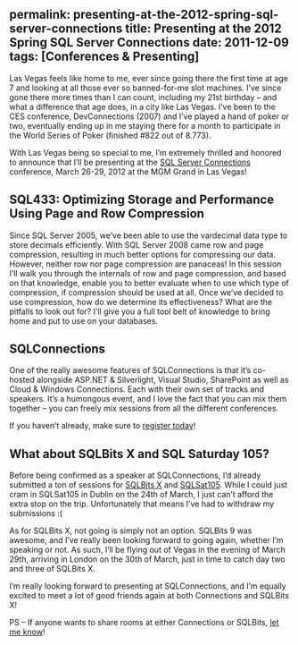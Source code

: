 permalink: presenting-at-the-2012-spring-sql-server-connections
title: Presenting at the 2012 Spring SQL Server Connections
date: 2011-12-09
tags: [Conferences & Presenting]
---
Las Vegas feels like home to me, ever since going there the first time at age 7 and looking at all those ever so banned-for-me slot machines. I’ve since gone there more times than I can count, including my 21st birthday – and what a difference that age does, in a city like Las Vegas. I’ve been to the CES conference, DevConnections (2007) and I’ve played a hand of poker or two, eventually ending up in me staying there for a month to participate in the World Series of Poker (finished #822 out of 8.773).

<!-- more -->

With Las Vegas being so special to me, I’m extremely thrilled and honored to announce that I’ll be presenting at the [SQL Server Connections](http://www.devconnections.com/shows/sp2012/speakers.aspx?s=185) conference, March 26-29, 2012 at the MGM Grand in Las Vegas!

## SQL433: Optimizing Storage and Performance Using Page and Row Compression

Since SQL Server 2005, we’ve been able to use the vardecimal data type to store decimals efficiently. With SQL Server 2008 came row and page compression, resulting in much better options for compressing our data. However, neither row nor page compression are panaceas! In this session I’ll walk you through the internals of row and page compression, and based on that knowledge, enable you to better evaluate when to use which type of compression, if compression should be used at all. Once we’ve decided to use compression, how do we determine its effectiveness? What are the pitfalls to look out for? I'll give you a full tool belt of knowledge to bring home and put to use on your databases.

## SQLConnections

One of the really awesome features of SQLConnections is that it’s co-hosted alongside ASP.NET & Silverlight, Visual Studio, SharePoint as well as Cloud & Windows Connections. Each with their own set of tracks and speakers. It’s a humongous event, and I love the fact that you can mix them together – you can freely mix sessions from all the different conferences.

If you haven’t already, make sure to [register today](http://devconnections.com/shows/sp2012/registration.aspx?s=185)!

## What about SQLBits X and SQL Saturday 105?

Before being confirmed as a speaker at SQLConnections, I’d already submitted a ton of sessions for [SQLBits X](http://sqlbits.com/) and [SQLSat105](http://www.sqlsaturday.com/105/eventhome.aspx). While I could just cram in SQLSat105 in Dublin on the 24th of March, I just can’t afford the extra stop on the trip. Unfortunately that means I’ve had to withdraw my submissions :(

As for SQLBits X, not going is simply not an option. SQLBits 9 was awesome, and I’ve really been looking forward to going again, whether I’m speaking or not. As such, I’ll be flying out of Vegas in the evening of March 29th, arriving in London on the 30th of March, just in time to catch day two and three of SQLBits X.

I’m really looking forward to presenting at SQLConnections, and I’m equally excited to meet a lot of good friends again at both Connections and SQLBits X!

PS – If anyone wants to share rooms at either Connections or SQLBits, [let me know](https://twitter.com/improvedk)!
